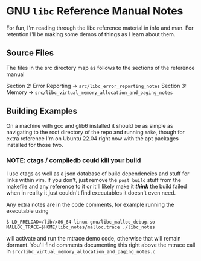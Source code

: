 # GNU `libc` Reference Manual Notes

For fun, I'm reading through the libc reference material in info and man. For retention I'll be making some demos of things as I learn about them.

## Source Files

The files in the src directory map as follows to the sections of the reference manual

Section 2: Error Reporting -> `src/libc_error_reporting_notes`
Section 3: Memory -> `src/libc_virtual_memory_allocation_and_paging_notes`

## Building Examples

On a machine with gcc and glib6 installed it should be as simple as navigating to the root directory of the repo and running `make`, though for extra reference I'm on Ubuntu 22.04 right now with the apt packages installed for those two. 

### NOTE: ctags / compiledb could kill your build
I use ctags as well as a json database of build dependencies and stuff for links within vim. If you don't, just remove the `post_build` stuff from the makefile and any reference to it or it'll likely make it ***think*** the build failed when in reality it just couldn't find executables it doesn't even need.

Any extra notes are in the code comments, for example running the executable using

```shell
$ LD_PRELOAD=/lib/x86_64-linux-gnu/libc_malloc_debug.so MALLOC_TRACE=$HOME/libc_notes/malloc.trace ./libc_notes 
```

will activate and run the mtrace demo code, otherwise that will remain dormant. You'll find comments documenting this right above the mtrace call in `src/libc_virtual_memory_allocation_and_paging_notes.c`
